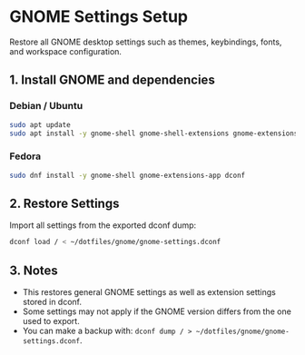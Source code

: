 # GNOME Settings Setup

Restore all GNOME desktop settings such as themes, keybindings, fonts, and workspace configuration.

## 1. Install GNOME and dependencies

### Debian / Ubuntu

```bash
sudo apt update
sudo apt install -y gnome-shell gnome-shell-extensions gnome-extensions-app dconf-cli
```

### Fedora

```bash
sudo dnf install -y gnome-shell gnome-extensions-app dconf
```

## 2. Restore Settings

Import all settings from the exported dconf dump:

```bash
dconf load / < ~/dotfiles/gnome/gnome-settings.dconf
```

## 3. Notes

- This restores general GNOME settings as well as extension settings stored in dconf.
- Some settings may not apply if the GNOME version differs from the one used to export.
- You can make a backup with: `dconf dump / > ~/dotfiles/gnome/gnome-settings.dconf`.
